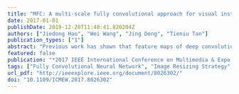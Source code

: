 ```yaml
---
title: "MFC: A multi-scale fully convolutional approach for visual instance retrieval"
date: 2017-01-01
publishDate: 2019-12-20T11:48:41.820204Z
authors: ["Jiedong Hao", "Wei Wang", "Jing Dong", "Tieniu Tan"]
publication_types: ["1"]
abstract: "Previous work has shown that feature maps of deep convolutional neural networks (CNNs) can be interpreted as feature representation of an image. Image features aggregated from these feature maps have achieved steady progress in terms of performances on visual instance retrieval tasks in recent years. The key to the success of such methods is feature representation. In this paper, we study how to represent an image using discriminative features. We demonstrate first that image size is an important factor which affects the performance of instance retrieval but has not been thoroughly discussed in previous work. Based on experimental evaluations, we propose a multi-scale fully convolutional (MFC) approach to encode the image efficiently and effectively. The proposed method is simple to implement, which does not employ sophisticated post-processing techniques such as query expansion, yet shows promising results on four public datasets."
featured: false
publication: "*2017 IEEE International Conference on Multimedia & Expo Workshops (ICMEW)*"
tags: ["Fully Convolutional Neural Network", "Image Resizing Strategy", "Multi-scale Representation", "Visual Instance Retrieval"]
url_pdf: "http://ieeexplore.ieee.org/document/8026302/"
doi: "10.1109/ICMEW.2017.8026302"
---
```


